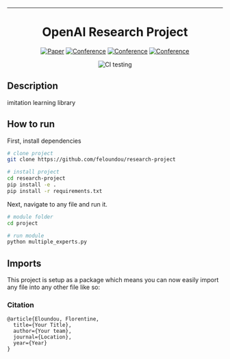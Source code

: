  
---

<div align="center">    
 
# OpenAI Research Project    

[![Paper](http://img.shields.io/badge/paper-arxiv.1001.2234-B31B1B.svg)](https://www.nature.com/articles/nature14539)
[![Conference](http://img.shields.io/badge/NeurIPS-2019-4b44ce.svg)](https://papers.nips.cc/book/advances-in-neural-information-processing-systems-31-2018)
[![Conference](http://img.shields.io/badge/ICLR-2019-4b44ce.svg)](https://papers.nips.cc/book/advances-in-neural-information-processing-systems-31-2018)
[![Conference](http://img.shields.io/badge/AnyConference-year-4b44ce.svg)](https://papers.nips.cc/book/advances-in-neural-information-processing-systems-31-2018)  
<!--
ARXIV   
[![Paper](http://img.shields.io/badge/arxiv-math.co:1480.1111-B31B1B.svg)](https://www.nature.com/articles/nature14539)
-->
![CI testing](https://github.com/PyTorchLightning/deep-learning-project-template/workflows/CI%20testing/badge.svg?branch=master&event=push)


<!--  
Conference   
-->   
</div>
 
## Description   
imitation learning library   

## How to run   
First, install dependencies   
```bash
# clone project   
git clone https://github.com/feloundou/research-project

# install project   
cd research-project
pip install -e .   
pip install -r requirements.txt
 ```   
 Next, navigate to any file and run it.   
 ```bash
# module folder
cd project

# run module   
python multiple_experts.py  
```

## Imports
This project is setup as a package which means you can now easily import any file into any other file like so:

### Citation   
```
@article{Eloundou, Florentine,
  title={Your Title},
  author={Your team},
  journal={Location},
  year={Year}
}
```   
